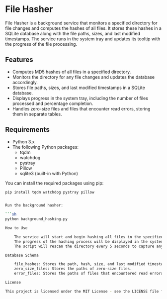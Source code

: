 # File Hasher

File Hasher is a background service that monitors a specified directory for file changes and computes the hashes of all files. It stores these hashes in a SQLite database along with the file paths, sizes, and last modified timestamps. The service runs in the system tray and updates its tooltip with the progress of the file processing.

## Features

- Computes MD5 hashes of all files in a specified directory.
- Monitors the directory for any file changes and updates the database accordingly.
- Stores file paths, sizes, and last modified timestamps in a SQLite database.
- Displays progress in the system tray, including the number of files processed and percentage completion.
- Handles zero-size files and files that encounter read errors, storing them in separate tables.

## Requirements

- Python 3.x
- The following Python packages:
  - tqdm
  - watchdog
  - pystray
  - Pillow
  - sqlite3 (built-in with Python)
  
You can install the required packages using pip:

```sh
pip install tqdm watchdog pystray pillow


Run the background hasher:

```sh
python background_hashing.py

How to Use

    The service will start and begin hashing all files in the specified directory (WATCH_PATH).
    The progress of the hashing process will be displayed in the system tray tooltip.
    The script will rescan the directory every 5 seconds to capture any new or modified files.

Database Schema

    file_hashes: Stores the path, hash, size, and last modified timestamp of each file.
    zero_size_files: Stores the paths of zero-size files.
    error_files: Stores the paths of files that encountered read errors along with the error messages.

License

This project is licensed under the MIT License - see the LICENSE file for details.